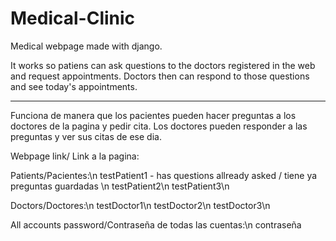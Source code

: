 # Medical-Clinic
Medical webpage made with django. 

It works so patiens can ask questions to the doctors registered in the web and request appointments. Doctors then can respond to those questions and see today's appointments.

---------------------------------------------------------------------------------------------------------------------------------------------------------------

Funciona de manera que los pacientes pueden hacer preguntas a los doctores de la pagina y pedir cita. Los doctores pueden responder a las preguntas y ver sus citas de ese dia.



Webpage link/ Link a la pagina:


Patients/Pacientes:\n
testPatient1 - has questions allready asked / tiene ya preguntas guardadas \n
testPatient2\n
testPatient3\n

Doctors/Doctores:\n
testDoctor1\n
testDoctor2\n
testDoctor3\n

All accounts password/Contraseña de todas las cuentas:\n
contraseña

 



